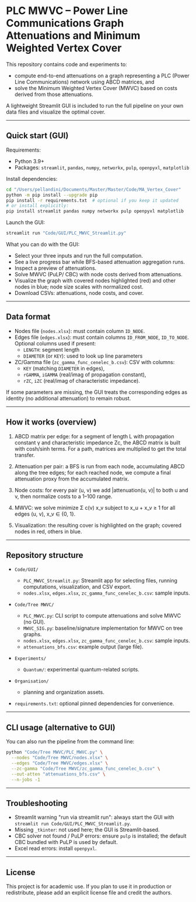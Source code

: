 # PLC MWVC – Power Line Communications Graph Attenuations and Minimum Weighted Vertex Cover

This repository contains code and experiments to:
- compute end-to-end attenuations on a graph representing a PLC (Power Line Communications) network using ABCD matrices, and
- solve the Minimum Weighted Vertex Cover (MWVC) based on costs derived from those attenuations.

A lightweight Streamlit GUI is included to run the full pipeline on your own data files and visualize the optimal cover.

---

## Quick start (GUI)

Requirements:
- Python 3.9+
- Packages: `streamlit`, `pandas`, `numpy`, `networkx`, `pulp`, `openpyxl`, `matplotlib`

Install dependencies:
```bash
cd "/Users/pellandini/Documents/Master/Master/Code/MA_Vertex_Cover"
python -m pip install --upgrade pip
pip install -r requirements.txt  # optional if you keep it updated
# or install explicitly:
pip install streamlit pandas numpy networkx pulp openpyxl matplotlib
```

Launch the GUI:
```bash
streamlit run "Code/GUI/PLC_MWVC_Streamlit.py"
```

What you can do with the GUI:
- Select your three inputs and run the full computation.
- See a live progress bar while BFS-based attenuation aggregation runs.
- Inspect a preview of attenuations.
- Solve MWVC (PuLP/ CBC) with node costs derived from attenuations.
- Visualize the graph with covered nodes highlighted (red) and other nodes in blue; node size scales with normalized cost.
- Download CSVs: attenuations, node costs, and cover.

---

## Data format

- Nodes file (`nodes.xlsx`): must contain column `ID_NODE`.
- Edges file (`edges.xlsx`): must contain columns `ID_FROM_NODE`, `ID_TO_NODE`. Optional columns used if present:
  - `LENGTH`: segment length
  - `DIAMETER` (or `KEY`): used to look up line parameters
- ZC/Gamma file (`zc_gamma_func_cenelec_b.csv`): CSV with columns:
  - `KEY` (matching `DIAMETER` in edges),
  - `rGAMMA`, `iGAMMA` (real/imag of propagation constant),
  - `rZC`, `iZC` (real/imag of characteristic impedance).

If some parameters are missing, the GUI treats the corresponding edges as identity (no additional attenuation) to remain robust.

---

## How it works (overview)

1) ABCD matrix per edge: for a segment of length L with propagation constant γ and characteristic impedance Zc, the ABCD matrix is built with cosh/sinh terms. For a path, matrices are multiplied to get the total transfer.

2) Attenuation per pair: a BFS is run from each node, accumulating ABCD along the tree edges; for each reached node, we compute a final attenuation proxy from the accumulated matrix.

3) Node costs: for every pair (u, v) we add |attenuation(u, v)| to both u and v, then normalize costs to a 1–100 range.

4) MWVC: we solve
   minimize Σ c(v) x_v subject to x_u + x_v ≥ 1 for all edges (u, v), x_v ∈ {0, 1}.

5) Visualization: the resulting cover is highlighted on the graph; covered nodes in red, others in blue.

---

## Repository structure

- `Code/GUI/`
  - `PLC_MWVC_Streamlit.py`: Streamlit app for selecting files, running computations, visualization, and CSV export.
  - `nodes.xlsx`, `edges.xlsx`, `zc_gamma_func_cenelec_b.csv`: sample inputs.

- `Code/Tree MWVC/`
  - `PLC_MWVC.py`: CLI script to compute attenuations and solve MWVC (no GUI).
  - `MWVC_SIG.py`: baseline/signature implementation for MWVC on tree graphs.
  - `nodes.xlsx`, `edges.xlsx`, `zc_gamma_func_cenelec_b.csv`: sample inputs.
  - `attenuations_bfs.csv`: example output (large file).

- `Experiments/`
  - `Quantum/`: experimental quantum-related scripts.

- `Organisation/`
  - planning and organization assets.

- `requirements.txt`: optional pinned dependencies for convenience.

---

## CLI usage (alternative to GUI)

You can also run the pipeline from the command line:
```bash
python "Code/Tree MWVC/PLC_MWVC.py" \
  --nodes "Code/Tree MWVC/nodes.xlsx" \
  --edges "Code/Tree MWVC/edges.xlsx" \
  --zc-gamma "Code/Tree MWVC/zc_gamma_func_cenelec_b.csv" \
  --out-atten "attenuations_bfs.csv" \
  --n-jobs -1
```

---

## Troubleshooting

- Streamlit warning "run via streamlit run": always start the GUI with `streamlit run Code/GUI/PLC_MWVC_Streamlit.py`.
- Missing `_tkinter`: not used here; the GUI is Streamlit-based.
- CBC solver not found / PuLP errors: ensure `pulp` is installed; the default CBC bundled with PuLP is used by default.
- Excel read errors: install `openpyxl`.

---

## License

This project is for academic use. If you plan to use it in production or redistribute, please add an explicit license file and credit the authors. 